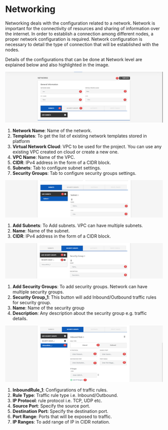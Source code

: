# Networking

Networking deals with the configuration related to a network. Network is important for the connectivity of resources and sharing of information over the internet. In order to establish a connection among different nodes, a proper network configuration is required. Network configuration is necessary to detail the type of connection that will be established with the nodes. 

Details of the configurations that can be done at Network level are explained below and also highlighted in the image.

![1](imgs\1.jpg)

1. **Network Name**: Name of the network.
2. **Templates**: To get the list of existing network templates stored in platform
3. **Virtual Network Cloud**: VPC to be used for the project. You can use any existing VPC created on cloud or create a new one. 
4. **VPC Name**: Name of the VPC.
5. **CIDR**: IPv4 address in the form of a CIDR block.
6. **Subnets**: Tab to configure subnet settings.
7. **Security Groups**: Tab to configure security groups settings.

![2](imgs\2.jpg)

1. **Add Subnets**: To Add subnets. VPC can have multiple subnets.
2. **Name**: Name of the subnet. 
3. **CIDR**: IPv4 address in the form of a CIDR block.

![3](imgs\3.jpg)

1. **Add Security Groups**: To add security groups. Network can have multiple security groups.
2. **Security Group_1**: This button will add Inbound/Outbound traffic rules for security group. 
3. **Name**: Name of the security group
4. **Description**: Any description about the security group e.g. traffic details.

![4](imgs\4.jpg)

1. **InboundRule_1**: Configurations of traffic rules.
2. **Rule Type**: Traffic rule type i.e. Inbound/Outbound.
3. **IP Protocol**: rule protocol i.e. TCP, UDP etc. 
4. **Source Port**: Specify the source port.
5. **Destination Port:** Specify the destination port.
6. **Port Range**: Ports that will be exposed to traffic.
7. **IP Ranges**: To add range of IP in CIDR notation. 